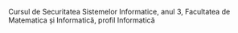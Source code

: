 Cursul de Securitatea Sistemelor Informatice, anul 3, Facultatea de Matematica și Informatică, profil Informatică
